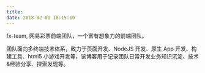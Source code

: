 ```yaml
---
title: 
date: 2018-02-01 18:15:10
---
```


fx-team, 网易彩票前端团队，一个富有想象力的前端团队。

团队面向多终端技术体系，致力于页面开发、NodeJS 开发、原生 App 开发、构建工具、html5 小游戏开发等，该博客用于记录团队日常开发业务知识沉淀、技术&经验分享、探索发现等。